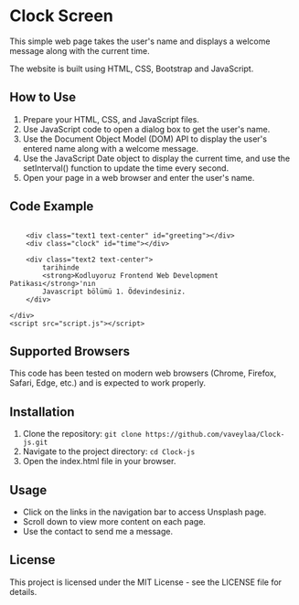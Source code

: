 # Clock Screen

This simple web page takes the user's name and displays a welcome message along with the current time.
 
The website is built using HTML, CSS, Bootstrap and JavaScript.

## How to Use

1. Prepare your HTML, CSS, and JavaScript files.
2. Use JavaScript code to open a dialog box to get the user's name.
3. Use the Document Object Model (DOM) API to display the user's entered name along with a welcome message.
4. Use the JavaScript Date object to display the current time, and use the setInterval() function to update the time every second.
5. Open your page in a web browser and enter the user's name.

## Code Example

<!DOCTYPE html>
<html lang="en">
  <head>
    <meta charset="UTF-8" />
    <meta http-equiv="X-UA-Compatible" content="IE=edge" />
    <meta name="viewport" content="width=device-width, initial-scale=1.0" />
    <link rel="stylesheet" href="style.css" />
    <link
      rel="stylesheet"
      href="https://cdn.jsdelivr.net/npm/bootstrap@4.6.0/dist/css/bootstrap.min.css"
      integrity="sha384-B0vP5xmATw1+K9KRQjQERJvTumQW0nPEzvF6L/Z6nronJ3oUOFUFpCjEUQouq2+l"
      crossorigin="anonymous"
    />

  </head>
  <body class="bg-dark">
    <div class="text-center" >
        <img
        src="https://cdn.sanity.io/images/9kdepi1d/production/65c832d202a503b15d99e628f4313782f3ef50db-300x62.png"
        alt=""
        class="rounded"
        />

        <div class="text1 text-center" id="greeting"></div>
        <div class="clock" id="time"></div>

        <div class="text2 text-center">
            tarihinde
            <strong>Kodluyoruz Frontend Web Development Patikası</strong>'nın
            Javascript bölümü 1. Ödevindesiniz.
        </div>

    </div>    
    <script src="script.js"></script>
  </body>
</html> 


## Supported Browsers

This code has been tested on modern web browsers (Chrome, Firefox, Safari, Edge, etc.) and is expected to work properly.

## Installation

1. Clone the repository: `git clone https://github.com/vaveylaa/Clock-js.git`
2. Navigate to the project directory: `cd Clock-js`
3. Open the index.html file in your browser.

## Usage

- Click on the links in the navigation bar to access Unsplash page.
- Scroll down to view more content on each page.
- Use the contact to send me a message.

## License

This project is licensed under the MIT License - see the LICENSE file for details.
